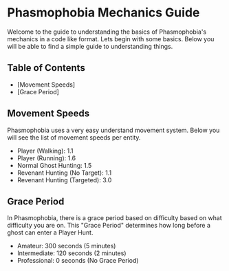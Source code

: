 # Phasmophobia Mechanics Guide
Welcome to the guide to understanding the basics of Phasmophobia's mechanics in a code like format. Lets begin with some basics.
Below you will be able to find a simple guide to understanding things.

## Table of Contents
- [Movement Speeds]
- [Grace Period]

## Movement Speeds
Phasmophobia uses a very easy understand movement system. Below you will see the list of movement speeds per entity.
- Player (Walking): 1.1
- Player (Running): 1.6
- Normal Ghost Hunting: 1.5
- Revenant Hunting (No Target): 1.1
- Revenant Hunting (Targeted): 3.0

## Grace Period
In Phasmophobia, there is a grace period based on difficulty based on what difficulty you are on.
This "Grace Period" determines how long before a ghost can enter a Player Hunt.
- Amateur: 300 seconds (5 minutes)
- Intermediate: 120 seconds (2 minutes)
- Professional: 0 seconds (No Grace Period)
